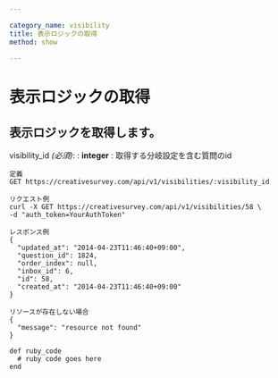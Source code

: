 ```yaml
---

category_name: visibility
title: 表示ロジックの取得
method: show

---
```


# 表示ロジックの取得

## 表示ロジックを取得します。

visibility_id _(必須)_:
: __integer__
: 取得する分岐設定を含む質問のid

~~~
定義
GET https://creativesurvey.com/api/v1/visibilities/:visibility_id

リクエスト例
curl -X GET https://creativesurvey.com/api/v1/visibilities/58 \
-d "auth_token=YourAuthToken"

レスポンス例
{
  "updated_at": "2014-04-23T11:46:40+09:00",
  "question_id": 1824,
  "order_index": null,
  "inbox_id": 6,
  "id": 58,
  "created_at": "2014-04-23T11:46:40+09:00"
}

リソースが存在しない場合
{
  "message": "resource not found"
}
~~~

~~~
def ruby_code
  # ruby code goes here
end
~~~

